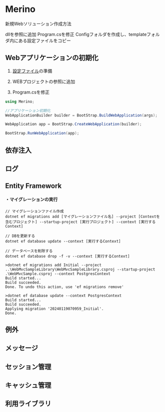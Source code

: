 ﻿# Merino

新規Webソリューション作成方法

dllを参照に追加
Program.csを修正
Configフォルダを作成し、templateフォルダ内にある設定ファイルをコピー

## Webアプリケーションの初期化

1. [設定ファイル](/Document/Setting.md)の準備

2. WEBプロジェクトの参照に追加
3. Program.csを修正

```C#:Program.cs
using Merino;

//アプリケーション初期化
WebApplicationBuilder builder = BootStrap.BuildWebApplication(args);

WebApplication app = BootStrap.CreateWebApplication(builder);

BootStrap.RunWebApplication(app);

```

## 依存注入


## ログ

## Entity Framework

#### ・マイグレーションの実行

```
// マイグレーションファイル作成
dotnet ef migrations add [マイグレーションファイル名] --project [Contextを含むプロジェクト] --startup-project [実行プロジェクト] --context [実行するContext]

// DBを更新する
dotnet ef database update --context [実行するContext]

// データベースを削除する
dotnet ef database drop -f -v --context [実行するContext]
```

```
>dotnet ef migrations add Initial --project ..\WebMvcSampleLibrary\WebMvcSampleLibrary.csproj --startup-project .\WebMvcSample.csproj --context PostgresContext
Build started...
Build succeeded.
Done. To undo this action, use 'ef migrations remove'

>dotnet ef database update --context PostgresContext
Build started...
Build succeeded.
Applying migration '20240119070959_Initial'.
Done.
```

## 例外

## メッセージ

## セッション管理

## キャッシュ管理

## 利用ライブラリ